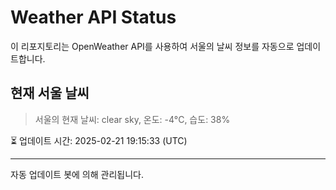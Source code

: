 
# Weather API Status

이 리포지토리는 OpenWeather API를 사용하여 서울의 날씨 정보를 자동으로 업데이트합니다.

## 현재 서울 날씨
> 서울의 현재 날씨: clear sky, 온도: -4°C, 습도: 38%

⏳ 업데이트 시간: 2025-02-21 19:15:33 (UTC)

---
자동 업데이트 봇에 의해 관리됩니다.
